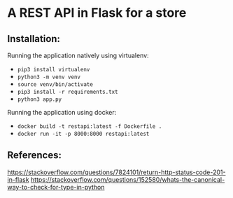 # A REST API in Flask for a store

## Installation:

Running the application natively using virtualenv:

- `pip3 install virtualenv`
- `python3 -m venv venv`
- `source venv/bin/activate`
- `pip3 install -r requirements.txt`
- `python3 app.py`

Running the application using docker:

- `docker build -t restapi:latest -f Dockerfile .`
- `docker run -it -p 8000:8000 restapi:latest`


## References:
https://stackoverflow.com/questions/7824101/return-http-status-code-201-in-flask
https://stackoverflow.com/questions/152580/whats-the-canonical-way-to-check-for-type-in-python